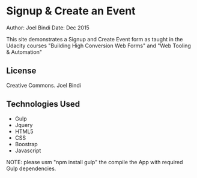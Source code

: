 # Signup & Create an Event

Author: Joel Bindi
Date: Dec 2015

This site demonstrates a Signup and Create Event form as taught in the Udacity courses "Building High Conversion Web Forms" and "Web Tooling & Automation"

License
----

Creative Commons.
Joel Bindi


Technologies Used
----
* Gulp
* Jquery 
* HTML5
* CSS 
* Boostrap
* Javascript 


NOTE: please usm "npm install gulp" the compile the App with required Gulp dependencies. 